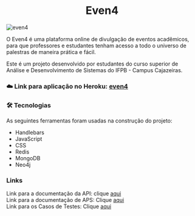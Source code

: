 # <h1 align="center"> Even4 </h1>

![even4](https://user-images.githubusercontent.com/20650067/187092021-60fab4af-6ec7-4bd7-a7a5-0d4f412dddc6.png)

 O Even4 é uma plataforma online de divulgação de eventos acadêmicos, para que professores e estudantes tenham acesso a todo o universo de palestras de maneira prática e fácil.

Este é um projeto desenvolvido por estudantes do curso superior de Análise e Desenvolvimento de Sistemas do IFPB - Campus Cajazeiras.

### :cloud: Link para aplicação no Heroku: <a href="http://even4.herokuapp.com/">even4</a>

### 🛠 Tecnologias

As seguintes ferramentas foram usadas na construção do projeto:

- Handlebars
- JavaScript
- CSS
- Redis
- MongoDB
- Neo4j

### Links
Link para a documentação da API: clique <a href="www.even4.herokuapp.com">aqui</a> <br>
Link para a documentação de APS: Clique <a href="https://docs.google.com/document/d/1qfQf5u7qbF6uQDKRJoVQfrzQsWkVPznUbzJ2Y3Ohlz0/edit">aqui</a><br>
Link para os Casos de Testes: Clique <a href="https://drive.google.com/file/d/1ywtl0A1_-eCunBORs5m5KFunWfx6c0ao/view?usp=sharing">aqui</a>

